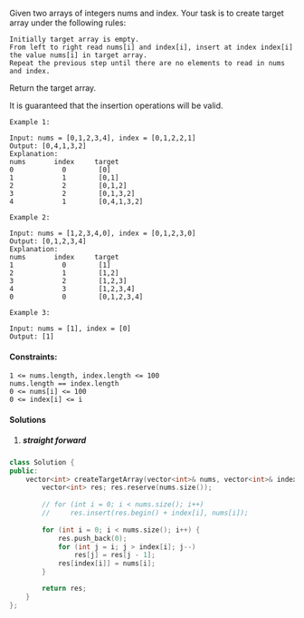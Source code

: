Given two arrays of integers nums and index. Your task is to create target array under the following rules:

    Initially target array is empty.
    From left to right read nums[i] and index[i], insert at index index[i] the value nums[i] in target array.
    Repeat the previous step until there are no elements to read in nums and index.

Return the target array.

It is guaranteed that the insertion operations will be valid.

 

```
Example 1:

Input: nums = [0,1,2,3,4], index = [0,1,2,2,1]
Output: [0,4,1,3,2]
Explanation:
nums       index     target
0            0        [0]
1            1        [0,1]
2            2        [0,1,2]
3            2        [0,1,3,2]
4            1        [0,4,1,3,2]

Example 2:

Input: nums = [1,2,3,4,0], index = [0,1,2,3,0]
Output: [0,1,2,3,4]
Explanation:
nums       index     target
1            0        [1]
2            1        [1,2]
3            2        [1,2,3]
4            3        [1,2,3,4]
0            0        [0,1,2,3,4]

Example 3:

Input: nums = [1], index = [0]
Output: [1]
```

 

#### Constraints:

    1 <= nums.length, index.length <= 100
    nums.length == index.length
    0 <= nums[i] <= 100
    0 <= index[i] <= i

#### Solutions

1. ##### straight forward

```cpp
class Solution {
public:
    vector<int> createTargetArray(vector<int>& nums, vector<int>& index) {
        vector<int> res; res.reserve(nums.size());
        
        // for (int i = 0; i < nums.size(); i++)
        //     res.insert(res.begin() + index[i], nums[i]);
        
        for (int i = 0; i < nums.size(); i++) {
            res.push_back(0);
            for (int j = i; j > index[i]; j--)
                res[j] = res[j - 1];
            res[index[i]] = nums[i];
        }

        return res;
    }
};
```